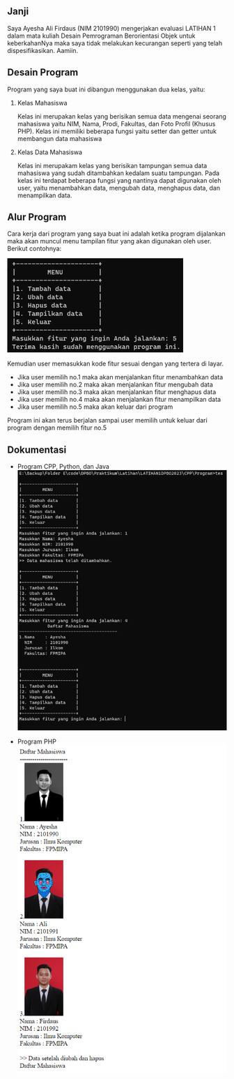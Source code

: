 ## Janji

Saya Ayesha Ali Firdaus (NIM 2101990) mengerjakan evaluasi LATIHAN 1 dalam mata kuliah Desain Pemrograman Berorientasi Objek untuk keberkahanNya maka saya tidak melakukan kecurangan seperti yang telah dispesifikasikan. Aamiin.

## Desain Program

Program yang saya buat ini dibangun menggunakan dua kelas, yaitu:

1. Kelas Mahasiswa

   Kelas ini merupakan kelas yang berisikan semua data mengenai seorang mahasiswa yaitu NIM, Nama, Prodi, Fakultas, dan Foto Profil (Khusus PHP). Kelas ini memiliki beberapa fungsi yaitu setter dan getter untuk membangun data mahasiswa

2. Kelas Data Mahasiswa

   Kelas ini merupakam kelas yang berisikan tampungan semua data mahasiswa yang sudah ditambahkan kedalam suatu tampungan. Pada kelas ini terdapat beberapa fungsi yang nantinya dapat digunakan oleh user, yaitu menambahkan data, mengubah data, menghapus data, dan menampilkan data.

## Alur Program

Cara kerja dari program yang saya buat ini adalah ketika program dijalankan maka akan muncul menu tampilan fitur yang akan digunakan oleh user. Berikut contohnya:

![fitur menu](/CPP/Screenshoot/CPP-5.png)

Kemudian user memasukkan kode fitur sesuai dengan yang tertera di layar.

- Jika user memilih no.1 maka akan menjalankan fitur menambahkan data
- Jika user memilih no.2 maka akan menjalankan fitur mengubah data
- Jika user memilih no.3 maka akan menjalankan fitur menghapus data
- Jika user memilih no.4 maka akan menjalankan fitur menampilkan data
- Jika user memilih no.5 maka akan keluar dari program

Program ini akan terus berjalan sampai user memilih untuk keluar dari program dengan memilih fitur no.5

## Dokumentasi

- Program CPP, Python, dan Java
  ![program cpp](/CPP/Screenshoot/tes.png)

- Program PHP
  ![program php](/PHP/Screenshot/PHP.png)
